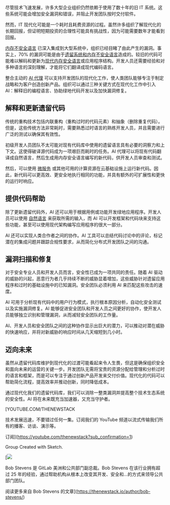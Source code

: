 尽管技术飞速发展，许多大型企业组织仍然依赖于使用了数十年的旧 IT 系统。这些系统可能会增加安全漏洞和错误，并阻止开发团队按时交付软件。

然而，IT 现代化可能是一个耗时且耗费资源的过程。虽然许多组织了解现代化的长期回报，但证明短期投资的合理性可能具有挑战性，因为可能需要数年才能看到回报。

[内存不安全语言](https://thenewstack.io/white-house-warns-against-using-memory-unsafe-languages/) 已深入集成到大型系统中，组织已经目睹了由此产生的漏洞。事实上，70% 的漏洞可能是由于[遗留系统和内存不安全语言](https://media.defense.gov/2022/Nov/10/2003112742/-1/-1/0/CSI_SOFTWARE_MEMORY_SAFETY.PDF)造成的。较旧的代码可能难以解码和更新为[现代内存安全语言](https://thenewstack.io/feds-critical-software-must-drop-c-c-by-2026-or-face-risk/)或应用程序结构。开发人员还需要经验和对多种语言的深刻理解，才能将它们翻译成现代编码语言。

整合主动的 [AI 代理](https://thenewstack.io/ai-agents-key-concepts-and-how-they-overcome-llm-limitations/) 可以支持开发团队的现代化工作，使人类团队能够专注于制定战略和为客户创造创新产品。组织可以通过三种关键方式在现代化工作中引入 AI：解释旧的编程语言、协助绿地代码开发以及加快漏洞修复。

## 解释和更新遗留代码

传统的重构技术包括内联重构（重构过时的代码元素）和抽象（删除重复代码）。但是，这些传统方法非常耗时，需要熟悉过时语言的熟练开发人员，并且需要进行广泛的测试以确保其有效性。

初级开发人员团队不太可能对现有代码库中使用的遗留语言具有必要的洞察力和上下文。这使得破译源代码成为一项艰巨而耗时的任务。AI 代理可以将现有代码翻译成自然语言，然后生成用内存安全语言编写的新代码，供开发人员审查和测试。

然后，可以使用 [微服务](https://thenewstack.io/microservices/primer-microservices-explained/) 或其他可用的计算资源在云基础设施上运行新代码。因此，新代码可以更高效、更安全地执行相同的功能，并具有额外的可扩展性和更快的运行时响应。

## 提供代码帮助

除了更新遗留代码外，AI 还可以用于根据用例或功能开发绿地应用程序。开发人员可以使用 [自然语言](https://thenewstack.io/can-english-dethrone-python-as-top-programming-language/) 来获取所需的输入，而 AI 可以开发框架和代码块来支持这些功能，甚至可以使用现代架构编写应用程序的很大一部分。

AI 还可以实现人类合作者之间的协作。AI 工具可以总结代码讨论中的评论，标记潜在的集成问题并跟踪合规性要求，从而简化分布式开发团队之间的沟通。

## 漏洞扫描和修复

对于安全专业人员和开发人员而言，安全性已成为一项共同的责任。随着 AI 驱动的威胁的兴起，恶意行为者几乎持续不断的威胁显着增加，这些威胁针对遗留应用程序和过时的基础设施中的已知漏洞。安全团队必须利用 AI 来匹配这些攻击的速度。

AI 可用于分析现有代码中的用户行为模式，执行根本原因分析，自动化安全测试以及实施漏洞修复。AI 能够促进安全团队和开发人员之间更好的协作，使开发人员能够独立识别和管理漏洞，从而减轻安全团队的工作量。

AI、开发人员和安全团队之间的这种协作显示出巨大的潜力，可以推动对潜在威胁的快速响应，并将对新威胁的响应时间从几天缩短到几小时。

## 迈向未来

虽然从遗留代码库维护到现代化的过渡可能看起来令人生畏，但这是确保组织安全和面向未来的运营的关键一步。开发团队无需将宝贵的资源分配给管理和分析过时的语言和框架，而是可以专注于通过创新产品开发来交付价值。现代化的代码可以帮助简化流程，提高效率并推动创新，同时降低成本。

通过现代化我们的遗留代码库，我们可以消除一整类漏洞并提高整个技术生态系统的安全性。AI 将在未来既充当加速器，又充当守护者。

[YOUTUBE.COM/THENEWSTACK

技术发展迅速，不要错过任何一集。订阅我们的 YouTube
频道以流式传输我们所有的播客、访谈、演示等。

订阅](https://youtube.com/thenewstack?sub_confirmation=1)

Group
Created with Sketch.

[![](https://thenewstack.io/wp-content/uploads/2025/07/6578f3e9-cropped-2a42bc14-screenshot-2025-07-14-at-8.27.27%E2%80%AFam-600x600.png)

Bob Stevens 是 GitLab 美洲和公共部门副总裁。Bob Stevens 在该行业拥有超过 25 年的经验，通过帮助机构从根本上改变其开发、安全和...的方式来领导公共部门团队。

阅读更多来自 Bob Stevens 的文章](https://thenewstack.io/author/bob-stevens/)
